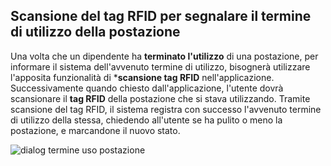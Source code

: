 ## Scansione del tag RFID per segnalare il termine di utilizzo della postazione
Una volta che un dipendente ha **terminato l'utilizzo** di una postazione, per informare il sistema dell'avvenuto termine di utilizzo, bisognerà  utilizzare l'apposita funzionalità di ***scansione tag RFID** nell'applicazione.
Successivamente quando chiesto dall'applicazione, l'utente dovrà scansionare il **tag RFID** della postazione che si stava utilizzando.
Tramite scansione del tag RFID, il sistema registra con successo l'avvenuto termine di utilizzo della stessa, chiedendo all'utente se ha pulito o meno la postazione, e marcandone il nuovo stato.

![dialog termine uso postazione](/assets/mobile/termine_uso_postazione.png)